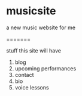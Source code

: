 musicsite
=========

a new music website for me

=======

stuff this site will have

1. blog
2. upcoming performances
3. contact
4. bio
5. voice lessons

